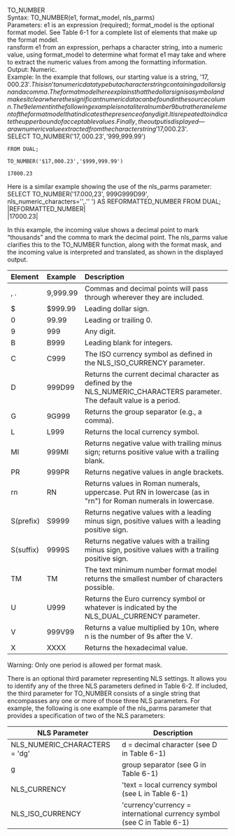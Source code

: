 TO_NUMBER						
	Syntax: TO_NUMBER(e1, format_model, nls_parms)					
	Parameters: e1 is an expression (required); format_model is the optional format model. See Table 6-1 for a complete list of elements that make up the format model.					
	ransform e1 from an expression, perhaps a character string, into a numeric value, using format_model to determine what format e1 may take and where to extract the numeric values from among the formatting information.					
	Output: Numeric.					
Example: In the example that follows, our starting value is a string, '$17,000.23'. This isn’t a numeric data type but a character string containing a dollar sign and a comma. The format model here explains that the dollar sign is a symbol and makes it clear where the significant numeric data can be found in the source column. The 9 element in the following example is not a literal number 9 but rather an element of the format model that indicates the presence of any digit. It is repeated to indicate the upper bound of acceptable values. Finally, the output is displayed—a raw numeric value extracted from the character string '$17,000.23'.						
	SELECT TO_NUMBER('$17,000.23','$999,999.99')
	
	FROM DUAL;
	
	TO_NUMBER('$17,000.23','$999,999.99')
	
	17000.23					
						
Here is a similar example showing the use of the nls_parms parameter:						
	SELECT TO_NUMBER('17.000,23', 999G999D99', nls_numeric_characters='',.'' ') AS REFORMATTED_NUMBER					FROM DUAL;	
|REFORMATTED_NUMBER|					
|17000.23|					
						
In this example, the incoming value shows a decimal point to mark “thousands” and the comma to mark the decimal point. The nls_parms value clarifies this to the TO_NUMBER function, along with the format mask, and the incoming value is interpreted and translated, as shown in the displayed output.						
		
						
|Element|Example|Description|
|:------|:------|:----------|
|, .|9,999.99|Commas and decimal points will pass through wherever they are included.|		
|$|$999.99|Leading dollar sign.|
|0|99.99|Leading or trailing 0.|			
|9|999|Any digit.|			
|B|B999|Leading blank for integers.|			
|C|C999|The ISO currency symbol as defined in the NLS_ISO_CURRENCY parameter.|			
|D|999D99|Returns the current decimal character as defined by the NLS_NUMERIC_CHARACTERS parameter. The default value is a period.|	|EEEE|9.9EEE|Returns a value in scientific notation.|			
|G|9G999|Returns the group separator (e.g., a comma).|			
|L|L999|Returns the local currency symbol.|			
|MI|999MI|Returns negative value with trailing minus sign; returns positive value with a trailing blank.|			
|PR|999PR|Returns negative values in angle brackets.|			
|rn|RN|Returns values in Roman numerals, uppercase. Put RN in lowercase (as in "rn") for Roman numerals in lowercase.|			
|S(prefix)|S9999|Returns negative values with a leading minus sign, positive values with a leading positive sign.|			
|S(suffix)|9999S|Returns negative values with a trailing minus sign, positive values with a trailing positive sign.|			
|TM|TM|The text minimum number format model returns the smallest number of characters possible.|			
|U|U999|Returns the Euro currency symbol or whatever is indicated by the NLS_DUAL_CURRENCY parameter.|			
|V|999V99|Returns a value multiplied by 10n, where n is the number of 9s after the V.|			
|X|XXXX|Returns the hexadecimal value.|			
Warning: Only one period is allowed per format mask.					

There is an optional third parameter representing NLS settings. It allows you to identify any of the three NLS parameters defined in Table 6-2. If included, the third parameter for TO_NUMBER consists of a single string that encompasses any one or more of those three NLS parameters. For example, the following is one example of the nls_parms parameter that provides a specification of two of the NLS parameters:					
						
|NLS Parameter|Description|				
|-------------|-----------|	
|NLS_NUMERIC_CHARACTERS = 'dg'|d = decimal character (see D in Table 6-1)|				
|g|group separator (see G in Table 6-1)|					
|NLS_CURRENCY|'text = local currency symbol (see L in Table 6-1)|				
|NLS_ISO_CURRENCY|'currency'currency = international currency symbol (see C in Table 6-1)|				
						
						
